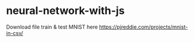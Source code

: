 # neural-network-with-js

Download file train & test MNIST here https://pjreddie.com/projects/mnist-in-csv/
